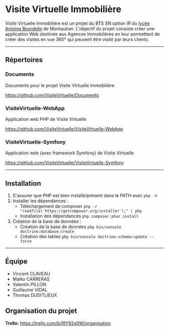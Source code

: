 # Visite Virtuelle Immobilière
Visite Virtuelle Immobilière est un projet du BTS SN option IR du [lycée Antoine Bourdelle] de Montauban.
L'objectif du projet consiste créer une application Web destinée aux Agences Immobilières en leur permettant de créer des visites en vue 360° qui peuvent être visité par leurs clients.

-----

## Répertoires

### Documents
Documents pour le projet Visite Virtuelle Immobilière

https://github.com/VisiteVirtuelle/Documents

### VisiteVirtuelle-WebApp
Application web PHP de Visite Virtuelle

https://github.com/VisiteVirtuelle/VisiteVirtuelle-WebApp

### VisiteVirtuelle-Symfony
Application web (avec framework Symfony) de Visite Virtuelle

https://github.com/VisiteVirtuelle/VisiteVirtuelle-Symfony

-----

## Installation
1. S'assurer que PHP est bien installé/présent dans le PATH avec `php -V`
2. Installer les dépendances :
   * Téléchargement de composer `php -r "readfile('https://getcomposer.org/installer');" | php`
   * Installation des dépendances `php composer.phar install`
3. Création de la base de données :
   * Création de la base de données `php bin/console doctrine:database:create`
   * Création des tables `php bin/console doctrine:schema:update --force`

-----

## Équipe
* Vincent CLAVEAU
* Malko CARRERAS
* Valentin PILLON
* Guillaume VIDAL
* Thomas DUDITLIEUX

## Organisation du projet
**Trello:** https://trello.com/b/lRY92q0W/organisation

[lycée Antoine Bourdelle]: http://bourdelle.entmip.fr/
